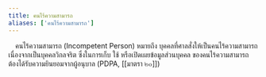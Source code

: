 ```yaml
---
title: คนไร้ความสามารถ
aliases: ['คนไร้ความสามารถ']
---
```


&emsp;คนไร้ความสามารถ (Incompetent Person)
หมายถึง บุคคลที่ศาลสั่งให้เป็นคนไร้ความสามารถ เนื่องจากเป็นบุคคลวิกลจริต
ซึ่งในการเก็บ ใช้ หรือเปิดเผยข้อมูลส่วนบุคคล ของคนไร้ความสามารถ
ต้องได้รับความยินยอมจากผู้อนุบาล (PDPA, [[มาตรา ๒๐]])